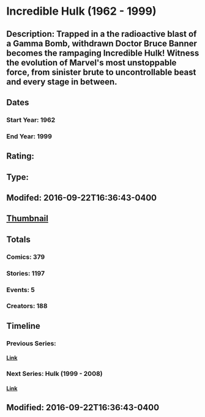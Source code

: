 # Incredible Hulk (1962 - 1999)
## Description: Trapped in a the radioactive blast of a Gamma Bomb, withdrawn Doctor Bruce Banner becomes the rampaging Incredible Hulk! Witness the evolution of Marvel's most unstoppable force, from sinister brute to uncontrollable beast and every stage in between.
## Dates
### Start Year: 1962
### End Year: 1999
## Rating: 
## Type: 
## Modifed: 2016-09-22T16:36:43-0400
## [Thumbnail](http://i.annihil.us/u/prod/marvel/i/mg/e/f0/5130fcef3b4dd.jpg)
## Totals
### Comics: 379
### Stories: 1197
### Events: 5
### Creators: 188
## Timeline
### Previous Series: 
#### [Link]()
### Next Series: Hulk (1999 - 2008)
#### [Link](http://gateway.marvel.com/v1/public/series/465)
## Modified: 2016-09-22T16:36:43-0400